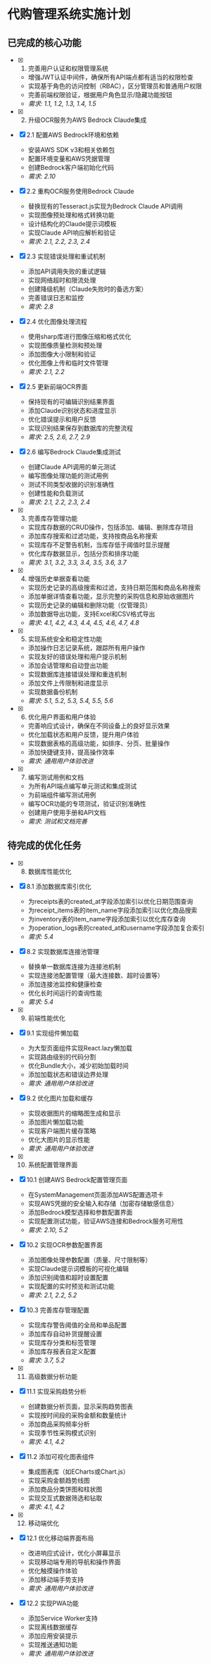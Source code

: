 # 代购管理系统实施计划

## 已完成的核心功能

- [x] 1. 完善用户认证和权限管理系统
  - 增强JWT认证中间件，确保所有API端点都有适当的权限检查
  - 实现基于角色的访问控制（RBAC），区分管理员和普通用户权限
  - 完善前端权限验证，根据用户角色显示/隐藏功能按钮
  - _需求: 1.1, 1.2, 1.3, 1.4, 1.5_

- [x] 2. 升级OCR服务为AWS Bedrock Claude集成
- [x] 2.1 配置AWS Bedrock环境和依赖
  - 安装AWS SDK v3和相关依赖包
  - 配置环境变量和AWS凭据管理
  - 创建Bedrock客户端初始化代码
  - _需求: 2.10_

- [x] 2.2 重构OCR服务使用Bedrock Claude
  - 替换现有的Tesseract.js实现为Bedrock Claude API调用
  - 实现图像预处理和格式转换功能
  - 设计结构化的Claude提示词模板
  - 实现Claude API响应解析和验证
  - _需求: 2.1, 2.2, 2.3, 2.4_

- [x] 2.3 实现错误处理和重试机制
  - 添加API调用失败的重试逻辑
  - 实现网络超时和限流处理
  - 创建降级机制（Claude失败时的备选方案）
  - 完善错误日志和监控
  - _需求: 2.8_

- [x] 2.4 优化图像处理流程
  - 使用sharp库进行图像压缩和格式优化
  - 实现图像质量检测和预处理
  - 添加图像大小限制和验证
  - 优化图像上传和临时文件管理
  - _需求: 2.1, 2.2_

- [x] 2.5 更新前端OCR界面
  - 保持现有的可编辑识别结果界面
  - 添加Claude识别状态和进度显示
  - 优化错误提示和用户反馈
  - 实现识别结果保存到数据库的完整流程
  - _需求: 2.5, 2.6, 2.7, 2.9_

- [x] 2.6 编写Bedrock Claude集成测试
  - 创建Claude API调用的单元测试
  - 编写图像处理功能的测试用例
  - 测试不同类型收据的识别准确性
  - 创建性能和负载测试
  - _需求: 2.1, 2.2, 2.3, 2.4_

- [x] 3. 完善库存管理功能
  - 实现库存数据的CRUD操作，包括添加、编辑、删除库存项目
  - 添加库存搜索和过滤功能，支持按商品名称搜索
  - 实现库存不足警告机制，当库存低于阈值时显示提醒
  - 优化库存数据显示，包括分页和排序功能
  - _需求: 3.1, 3.2, 3.3, 3.4, 3.5, 3.6, 3.7_

- [x] 4. 增强历史单据查看功能
  - 实现历史记录的高级搜索和过滤，支持日期范围和商品名称搜索
  - 添加单据详情查看功能，显示完整的采购信息和原始收据图片
  - 实现历史记录的编辑和删除功能（仅管理员）
  - 添加数据导出功能，支持Excel和CSV格式导出
  - _需求: 4.1, 4.2, 4.3, 4.4, 4.5, 4.6, 4.7, 4.8_

- [x] 5. 实现系统安全和稳定性功能
  - 添加操作日志记录系统，跟踪所有用户操作
  - 实现友好的错误处理和用户提示机制
  - 添加会话管理和自动登出功能
  - 实现数据库连接错误处理和重连机制
  - 添加文件上传限制和进度显示
  - 实现数据备份机制
  - _需求: 5.1, 5.2, 5.3, 5.4, 5.5, 5.6_

- [x] 6. 优化用户界面和用户体验
  - 完善响应式设计，确保在不同设备上的良好显示效果
  - 优化加载状态和用户反馈，提升用户体验
  - 实现数据表格的高级功能，如排序、分页、批量操作
  - 添加快捷键支持，提高操作效率
  - _需求: 通用用户体验改进_

- [x] 7. 编写测试用例和文档
  - 为所有API端点编写单元测试和集成测试
  - 为前端组件编写测试用例
  - 编写OCR功能的专项测试，验证识别准确性
  - 创建用户使用手册和API文档
  - _需求: 测试和文档完善_

## 待完成的优化任务

- [x] 8. 数据库性能优化
- [x] 8.1 添加数据库索引优化
  - 为receipts表的created_at字段添加索引以优化日期范围查询
  - 为receipt_items表的item_name字段添加索引以优化商品搜索
  - 为inventory表的item_name字段添加索引以优化库存查询
  - 为operation_logs表的created_at和username字段添加复合索引
  - _需求: 5.4_

- [x] 8.2 实现数据库连接池管理
  - 替换单一数据库连接为连接池机制
  - 实现连接池配置管理（最大连接数、超时设置等）
  - 添加连接池监控和健康检查
  - 优化长时间运行的查询性能
  - _需求: 5.4_

- [x] 9. 前端性能优化
- [x] 9.1 实现组件懒加载
  - 为大型页面组件实现React.lazy懒加载
  - 实现路由级别的代码分割
  - 优化Bundle大小，减少初始加载时间
  - 添加加载状态和错误边界处理
  - _需求: 通用用户体验改进_

- [x] 9.2 优化图片加载和缓存
  - 实现收据图片的缩略图生成和显示
  - 添加图片懒加载功能
  - 实现客户端图片缓存策略
  - 优化大图片的显示性能
  - _需求: 通用用户体验改进_

- [x] 10. 系统配置管理界面
- [x] 10.1 创建AWS Bedrock配置管理页面
  - 在SystemManagement页面添加AWS配置选项卡
  - 实现AWS凭据的安全输入和存储（加密存储敏感信息）
  - 添加Bedrock模型选择和参数配置界面
  - 实现配置测试功能，验证AWS连接和Bedrock服务可用性
  - _需求: 2.10, 5.2_

- [x] 10.2 实现OCR参数配置界面
  - 添加图像处理参数配置（质量、尺寸限制等）
  - 实现Claude提示词模板的可视化编辑
  - 添加识别阈值和超时设置配置
  - 实现配置的实时预览和测试功能
  - _需求: 2.1, 2.2, 5.2_

- [x] 10.3 完善库存管理配置
  - 实现库存警告阈值的全局和单品配置
  - 添加库存自动补货提醒设置
  - 实现库存分类和标签管理
  - 添加库存报表自定义配置
  - _需求: 3.7, 5.2_

- [x] 11. 高级数据分析功能
- [x] 11.1 实现采购趋势分析
  - 创建数据分析页面，显示采购趋势图表
  - 实现按时间段的采购金额和数量统计
  - 添加商品采购频率分析
  - 实现季节性采购模式识别
  - _需求: 4.1, 4.2_

- [x] 11.2 添加可视化图表组件
  - 集成图表库（如ECharts或Chart.js）
  - 实现采购金额趋势线图
  - 添加商品分类饼图和柱状图
  - 实现交互式数据筛选和钻取
  - _需求: 4.1, 4.2_

- [x] 12. 移动端优化
- [x] 12.1 优化移动端界面布局
  - 改进响应式设计，优化小屏幕显示
  - 实现移动端专用的导航和操作界面
  - 优化触摸操作体验
  - 添加移动端手势支持
  - _需求: 通用用户体验改进_

- [x] 12.2 实现PWA功能
  - 添加Service Worker支持
  - 实现离线数据缓存
  - 添加应用安装提示
  - 实现推送通知功能
  - _需求: 通用用户体验改进_